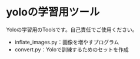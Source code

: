 # yoloの学習用ツール
Yoloの学習用のToolsです。自己責任でご使用ください。

+ inflate_images.py：画像を増やすプログラム
+ convert.py：Yoloで訓練するためのセットを作成

